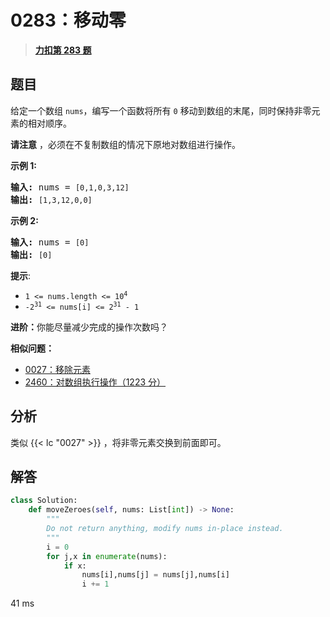 # 0283：移动零


> <u>**[力扣第 283 题](https://leetcode.cn/problems/move-zeroes/)**</u>

## 题目

<p>给定一个数组 <code>nums</code>，编写一个函数将所有 <code>0</code> 移动到数组的末尾，同时保持非零元素的相对顺序。</p>

<p><strong>请注意</strong> ，必须在不复制数组的情况下原地对数组进行操作。</p>



<p><strong>示例 1:</strong></p>

<pre>
<strong>输入:</strong> nums = <code>[0,1,0,3,12]</code>
<strong>输出:</strong> <code>[1,3,12,0,0]</code>
</pre>

<p><strong>示例 2:</strong></p>

<pre>
<strong>输入:</strong> nums = <code>[0]</code>
<strong>输出:</strong> <code>[0]</code></pre>



<p><strong>提示</strong>:</p>
<meta charset="UTF-8" />

<ul>
<li><code>1 &lt;= nums.length &lt;= 10<sup>4</sup></code></li>
<li><code>-2<sup>31</sup> &lt;= nums[i] &lt;= 2<sup>31</sup> - 1</code></li>
</ul>



<p><b>进阶：</b>你能尽量减少完成的操作次数吗？</p>


**相似问题：**
- [0027：移除元素](/leetcode/0027)
- [2460：对数组执行操作（1223 分）](/leetcode/2460)


## 分析

类似 {{< lc "0027" >}} ，将非零元素交换到前面即可。

## 解答

```python
class Solution:
    def moveZeroes(self, nums: List[int]) -> None:
        """
        Do not return anything, modify nums in-place instead.
        """
        i = 0
        for j,x in enumerate(nums):
            if x:
                nums[i],nums[j] = nums[j],nums[i]
                i += 1
```
41 ms
